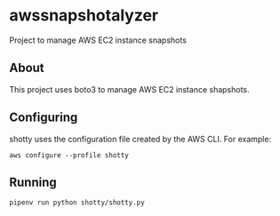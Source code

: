 # awssnapshotalyzer
Project to manage AWS EC2 instance snapshots

## About

This project uses boto3 to manage AWS EC2 instance shapshots.

## Configuring

shotty uses the configuration file created by the AWS CLI. 
For example:

`aws configure --profile shotty`

## Running

`pipenv run python shotty/shotty.py`

